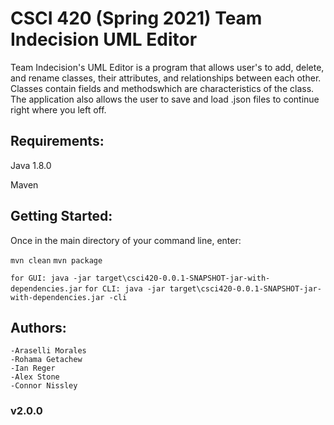 # CSCI 420 (Spring 2021) Team Indecision UML Editor

Team Indecision's UML Editor is a program that allows user's to add, delete,
and rename classes, their attributes, and relationships between each other. 
Classes contain fields and methodswhich are characteristics of the class. The application 
also allows the user to save and load .json files to continue right where you left
off. 

## Requirements:

Java 1.8.0

Maven

## Getting Started:

Once in the main directory of your command line, enter:

  
  ```mvn clean```
  ```mvn package```
  
  ```for GUI: java -jar target\csci420-0.0.1-SNAPSHOT-jar-with-dependencies.jar```
  ```for CLI: java -jar target\csci420-0.0.1-SNAPSHOT-jar-with-dependencies.jar -cli```

  
  ## Authors:
    -Araselli Morales
    -Rohama Getachew
    -Ian Reger
    -Alex Stone
    -Connor Nissley
    
### v2.0.0
